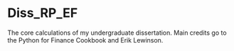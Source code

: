 # Diss_RP_EF
The core calculations of my undergraduate dissertation. Main credits go to the Python for Finance Cookbook and Erik Lewinson.
